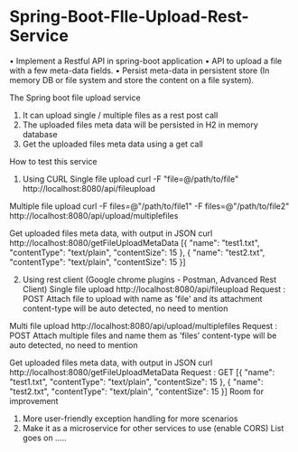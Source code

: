 
# Spring-Boot-FIle-Upload-Rest-Service
•	Implement a Restful API in spring-boot application
•	API to upload a file with a few meta-data fields.
•	Persist meta-data in persistent store (In memory DB or file system and store the content on a file system).

The Spring boot file upload service
1. It can upload single / multiple files as a rest post call
2. The uploaded files meta data will be persisted in H2 in memory database
3. Get the uploaded files meta data using a get call

How to test this service

1. Using CURL
Single file upload
curl -F "file=@/path/to/file" http://localhost:8080/api/fileupload

Multiple file upload
curl -F files=@"/path/to/file1" -F files=@"/path/to/file2" http://localhost:8080/api/upload/multiplefiles

Get uploaded files meta data, with output in JSON
curl http://localhost:8080/getFileUploadMetaData
[{
	"name": "test1.txt",
	"contentType": "text/plain",
	"contentSize": 15
}, {
	"name": "test2.txt",
	"contentType": "text/plain",
	"contentSize": 15
}]


2. Using rest client (Google chrome plugins - Postman, Advanced Rest Client)
Single file upload
http://localhost:8080/api/fileupload
Request : POST
Attach file to upload with name as 'file' and its attachment
content-type will be auto detected, no need to mention

Multi file upload
http://localhost:8080/api/upload/multiplefiles
Request : POST
Attach multiple files  and name them as 'files'
content-type will be auto detected, no need to mention

Get uploaded files meta data, with output in JSON
curl http://localhost:8080/getFileUploadMetaData
Request : GET
[{
	"name": "test1.txt",
	"contentType": "text/plain",
	"contentSize": 15
}, {
	"name": "test2.txt",
	"contentType": "text/plain",
	"contentSize": 15
}]
Room for improvement
1. More user-friendly exception handling for more scenarios 
2. Make it as a microservice for other services to use (enable CORS)
List goes on .....
